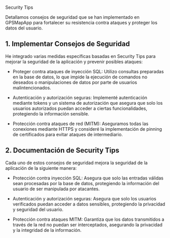 Security Tips

Detallamos consejos de seguridad que se han implementado en GPSMapApp para fortalecer su resistencia contra ataques y proteger los datos del usuario.

## 1. Implementar Consejos de Seguridad

He integrado varias medidas específicas basadas en Security Tips para mejorar la seguridad de la aplicación y prevenir posibles ataques:

- Proteger contra ataques de inyección SQL: Utilizo consultas preparadas en la base de datos, lo que impide la ejecución de comandos no deseados o manipulaciones de datos por parte de usuarios malintencionados.

- Autenticación y autorización seguras: Implementé autenticación mediante tokens y un sistema de autorización que asegura que solo los usuarios autorizados puedan acceder a ciertas funcionalidades, protegiendo la información sensible.

- Protección contra ataques de red (MITM): Aseguramos todas las conexiones mediante HTTPS y consideré la implementación de pinning de certificados para evitar ataques de intermediario.

## 2. Documentación de Security Tips

Cada uno de estos consejos de seguridad mejora la seguridad de la aplicación de la siguiente manera:

- Protección contra inyección SQL: Asegura que solo las entradas válidas sean procesadas por la base de datos, protegiendo la información del usuario de ser manipulada por atacantes.

- Autenticación y autorización seguras: Asegura que solo los usuarios verificados puedan acceder a datos sensibles, protegiendo la privacidad y seguridad del usuario.

- Protección contra ataques MITM: Garantiza que los datos transmitidos a través de la red no puedan ser interceptados, asegurando la privacidad y la integridad de la información.
